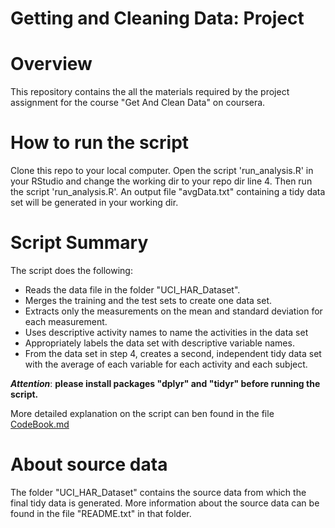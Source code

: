 # Getting and Cleaning Data: Project
# Overview

This repository contains the all the materials required by the project assignment for the course "Get And Clean Data" on coursera.

# How to run the script
Clone this repo to your local computer. Open the script 'run_analysis.R' in your RStudio and change the working dir to your repo dir line 4. Then run the script 'run_analysis.R'.
An output file "avgData.txt" containing a tidy data set will be generated in your working dir.

# Script Summary
The script does the following:

* Reads the data file in the folder "UCI_HAR_Dataset".
* Merges the training and the test sets to create one data set.
* Extracts only the measurements on the mean and standard deviation for each measurement. 
* Uses descriptive activity names to name the activities in the data set
* Appropriately labels the data set with descriptive variable names. 
* From the data set in step 4, creates a second, independent tidy data set with the average of each variable for each activity and each subject.

_**Attention**_: **please install packages "dplyr" and "tidyr" before running the script.**  

More detailed explanation on the script can ben found in the file [CodeBook.md](https://github.com/PeterPeng2017/GetAndCleanData/blob/master/CodeBook.md)

# About source data
The folder "UCI_HAR_Dataset" contains the source data from which the final tidy data is generated.
More information about the source data can be found in the file "README.txt" in that folder.
